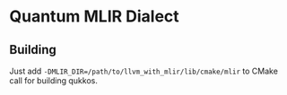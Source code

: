 # Quantum MLIR Dialect

## Building

Just add `-DMLIR_DIR=/path/to/llvm_with_mlir/lib/cmake/mlir` to CMake call for building qukkos.
